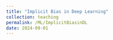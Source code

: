 ```yaml
---
title: "Implicit Bias in Deep Learning"
collection: teaching
permalink: /ML/ImplicitBiasinDL
date: 2024-09-01
---
```

